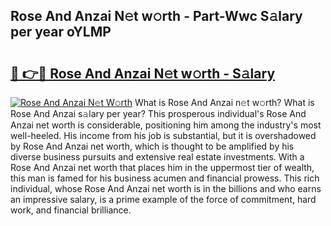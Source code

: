 ## Rose And Anzai N𝚎t w𝚘rth - Part-Wwc S𝚊lary per year oYLMP

# <h2><a href="http://gc1mc4.nevu.top/?p=Rose+And+Anzai">🔗 👉🔴 Rose And Anzai N𝚎t w𝚘rth - S𝚊lary</a></h2>

[![Rose And Anzai N𝚎t W𝚘rth](https://i.imgur.com/Oavwk0R.jpeg)](http://gc1mc4.nevu.top/?p=Rose+And+Anzai)
What is Rose And Anzai n𝚎t w𝚘rth? What is Rose And Anzai s𝚊lary per year?
This prosperous individual's Rose And Anzai net worth is considerable, positioning him among the industry's most well-heeled. His income from his job is substantial, but it is overshadowed by Rose And Anzai net worth, which is thought to be amplified by his diverse business pursuits and extensive real estate investments. With a Rose And Anzai net worth that places him in the uppermost tier of wealth, this man is famed for his business acumen and financial prowess. This rich individual, whose Rose And Anzai net worth is in the billions and who earns an impressive salary, is a prime example of the force of commitment, hard work, and financial brilliance.
